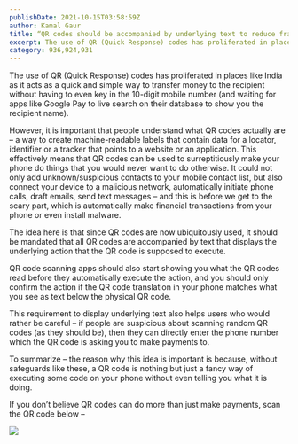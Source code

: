 ```yaml
---
publishDate: 2021-10-15T03:58:59Z
author: Kamal Gaur
title: “QR codes should be accompanied by underlying text to reduce fraud” 
excerpt: The use of QR (Quick Response) codes has proliferated in places like India as it acts as a quick and simple way to transfer money… 
category: 936,924,931
---
```


The use of QR (Quick Response) codes has proliferated in places like India as it acts as a quick and simple way to transfer money to the recipient without having to even key in the 10-digit mobile number (and waiting for apps like Google Pay to live search on their database to show you the recipient name).

However, it is important that people understand what QR codes actually are – a way to create machine-readable labels that contain data for a locator, identifier or a tracker that points to a website or an application. This effectively means that QR codes can be used to surreptitiously make your phone do things that you would never want to do otherwise. It could not only add unknown/suspicious contacts to your mobile contact list, but also connect your device to a malicious network, automatically initiate phone calls, draft emails, send text messages – and this is before we get to the scary part, which is automatically make financial transactions from your phone or even install malware.

The idea here is that since QR codes are now ubiquitously used, it should be mandated that all QR codes are accompanied by text that displays the underlying action that the QR code is supposed to execute.

QR code scanning apps should also start showing you what the QR codes read before they automatically execute the action, and you should only confirm the action if the QR code translation in your phone matches what you see as text below the physical QR code.

This requirement to display underlying text also helps users who would rather be careful – if people are suspicious about scanning random QR codes (as they should be), then they can directly enter the phone number which the QR code is asking you to make payments to.

To summarize – the reason why this idea is important is because, without safeguards like these, a QR code is nothing but just a fancy way of executing some code on your phone without even telling you what it is doing.

If you don’t believe QR codes can do more than just make payments, scan the QR code below –

[![](https://kamalgaur.com/wp-content/uploads/2021/12/KamalGaur_Contact_QR.png)](https://kamalgaur.com/wp-content/uploads/2021/12/KamalGaur%5FContact%5FQR.png)